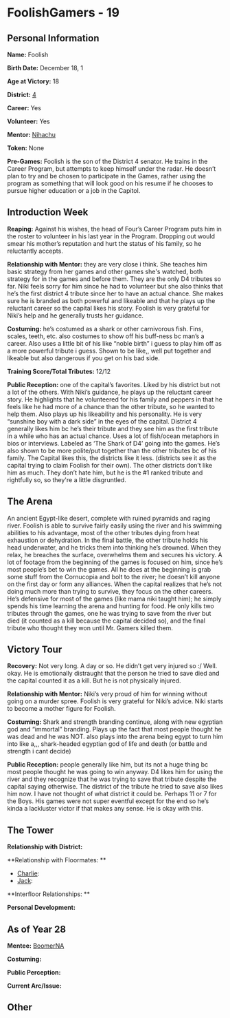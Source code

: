 # FoolishGamers - 19

## Personal Information
**Name:** Foolish

**Birth Date:** December 18, 1

**Age at Victory:** 18

**District:** [4](district4.md)

**Career:** Yes

**Volunteer:** Yes

**Mentor:** [Nihachu](../floor0/Nihachu.md)

**Token:** None

**Pre-Games:** Foolish is the son of the District 4 senator. He trains in the Career Program, but attempts to keep himself under the radar. He doesn’t plan to try and be chosen to participate in the Games, rather using the program as something that will look good on his resume if he chooses to pursue higher education or a job in the Capitol.
 
## Introduction Week
**Reaping:** Against his wishes, the head of Four’s Career Program puts him in the roster to volunteer in his last year in the Program. Dropping out would smear his mother’s reputation and hurt the status of his family, so he reluctantly accepts. 

**Relationship with Mentor:** they are very close i think. She teaches him basic strategy from her games and other games she's watched, both strategy for in the games and before them. They are the only D4 tributes so far. Niki feels sorry for him since he had to volunteer but she also thinks that he’s the first district 4 tribute since her to have an actual chance. She makes sure he is branded as both powerful and likeable and that he plays up the reluctant career so the capital likes his story. Foolish is very grateful for Niki’s help and he generally trusts her guidance.

**Costuming:** he’s costumed as a shark or other carnivorous fish. Fins, scales, teeth, etc. also costumes to show off his buff-ness bc man’s a career. Also uses a little bit of his like “noble birth” i guess to play him off as a more powerful tribute i guess. Shown to be like,, well put together and likeable but also dangerous if you get on his bad side.

**Training Score/Total Tributes:** 12/12

**Public Reception:** one of the capital’s favorites. Liked by his district but not a lot of the others. With Niki’s guidance, he plays up the reluctant career story. He highlights that he volunteered for his family and peppers in that he feels like he had more of a chance than the other tribute, so he wanted to help them. Also plays up his likeability and his personality. He is very “sunshine boy with a dark side” in the eyes of the capital. District 4 generally likes him bc he’s their tribute and they see him as the first tribute in a while who has an actual chance. Uses a lot of fish/ocean metaphors in bios or interviews. Labeled as ‘The Shark of D4’ going into the games. He’s also shown to be more polite/put together than the other tributes bc of his family. The Capital likes this, the districts like it less. (districts see it as the capital trying to claim Foolish for their own). The other districts don’t like him as much. They don’t hate him, but he is the #1 ranked tribute and rightfully so, so they're a little disgruntled.

## The Arena
An ancient Egypt-like desert, complete with ruined pyramids and raging river. Foolish is able to survive fairly easily using the river and his swimming abilities to his advantage, most of the other tributes dying from heat exhaustion or dehydration. In the final battle, the other tribute holds his head underwater, and he tricks them into thinking he’s drowned. When they relax, he breaches the surface, overwhelms them and secures his victory. 
A lot of footage from the beginning of the games is focused on him, since he’s most people’s bet to win the games. All he does at the beginning is grab some stuff from the Cornucopia and bolt to the river; he doesn’t kill anyone on the first day or form any alliances. When the capital realizes that he’s not doing much more than trying to survive, they focus on the other careers. He’s defensive for most of the games (like mama niki taught him); he simply spends his time learning the arena and hunting for food. He only kills two tributes through the games, one he was trying to save from the river but died (it counted as a kill because the capital decided so), and the final tribute who thought they won until Mr. Gamers killed them.

## Victory Tour
**Recovery:** Not very long. A day or so. He didn’t get very injured so :/ Well. okay. He is emotionally distraught that the person he tried to save died and the capital counted it as a kill. But he is not physically injured.

**Relationship with Mentor:** Niki’s very proud of him for winning without going on a murder spree. Foolish is very grateful for Niki’s advice. Niki starts to become a mother figure for Foolish.

**Costuming:** Shark and strength branding continue, along with new egyptian god and “immortal” branding. Plays up the fact that most people thought he was dead and he was NOT. also plays into the arena being egypt to turn him into like a,,, shark-headed egyptian god of life and death (or battle and strength i cant decide)

**Public Reception:** people generally like him, but its not a huge thing bc most people thought he was going to win anyway. D4 likes him for using the river and they recognize that he was trying to save that tribute despite the capital saying otherwise. The district of the tribute he tried to save also likes him now. I have not thought of what district it could be. Perhaps 11 or 7 for the Boys. His games were not super eventful except for the end so he’s kinda a lackluster victor if that makes any sense. He is okay with this.

## The Tower
**Relationship with District:**

**Relationship with Floormates: **
- [Charlie](Slimecicle.md): 
- [Jack](Thunder1408.md): 

**Interfloor Relationships: **

**Personal Development:**

## As of Year 28
**Mentee:** [BoomerNA](../floor3/BoomerNA.md)

**Costuming:**

**Public Perception:**

**Current Arc/Issue:**

## Other
